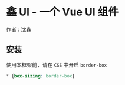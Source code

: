 # 鑫 UI - 一个 Vue UI 组件

作者 : 沈鑫

## 安装

使用本框架前，请在 `CSS` 中开启 `border-box`

```css
* {box-sizing: border-box}
```